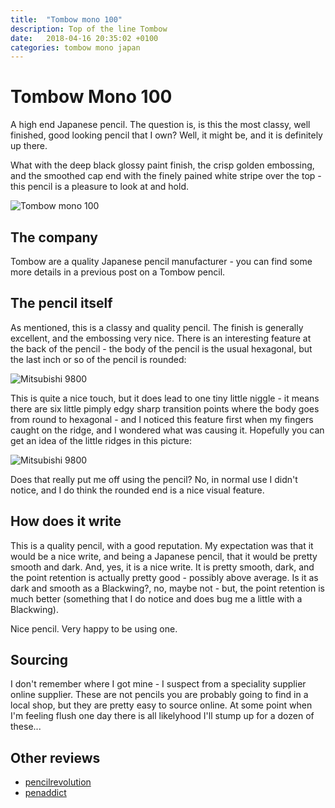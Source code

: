 ```yaml
---
title:  "Tombow mono 100"
description: Top of the line Tombow
date:   2018-04-16 20:35:02 +0100
categories: tombow mono japan
---
```


# Tombow Mono 100

A high end Japanese pencil. The question is, is this the most classy, well finished, good looking
pencil that I own? Well, it might be, and it is definitely up there.

What with the deep black glossy paint finish, the crisp golden embossing, and the smoothed cap end with
the finely pained white stripe over the top - this pencil is a pleasure to look at and hold.

![Tombow mono 100]({{site.url}}/images/mono100.jpg)

## The company

Tombow are a quality Japanese pencil manufacturer - you can find some more details in a previous
post on a Tombow pencil.

## The pencil itself

As mentioned, this is a classy and quality pencil. The finish is generally excellent, and the embossing
very nice. There is an interesting feature at the back of the pencil - the body of the pencil is the usual
hexagonal, but the last inch or so of the pencil is rounded:

![Mitsubishi 9800]({{site.url}}/images/mono100_butt1.jpg)

This is quite a nice touch, but it does lead to one tiny little niggle - it means there are six little
pimply edgy sharp transition points where the body goes from round to hexagonal - and I noticed this feature
first when my fingers caught on the ridge, and I wondered what was causing it. Hopefully you can get an idea
of the little ridges in this picture:

![Mitsubishi 9800]({{site.url}}/images/mono100_butt2.jpg)

Does that really put me off using the pencil? No, in normal use I didn't notice, and I do think the rounded
end is a nice visual feature.

## How does it write

This is a quality pencil, with a good reputation. My expectation was that it would be a nice write, and being
a Japanese pencil, that it would be pretty smooth and dark. And, yes, it is a nice write. It is pretty smooth, dark,
and the point retention is actually pretty good - possibly above average. Is it as dark and smooth as a Blackwing?,
no, maybe not - but, the point retention is much better (something that I do notice and does bug me a little with
a Blackwing).

Nice pencil. Very happy to be using one.

## Sourcing

I don't remember where I got mine - I suspect from a speciality supplier online supplier. These are not pencils
you are probably going to find in a local shop, but they are pretty easy to source online. At some point when I'm
feeling flush one day there is all likelyhood I'll stump up for a dozen of these...

## Other reviews

- [pencilrevolution](http://www.pencilrevolution.com/2014/01/review-of-tombow-mono-100/)
- [penaddict](https://www.penaddict.com/blog/2014/10/10/tombow-mono-100-pencil-review)

